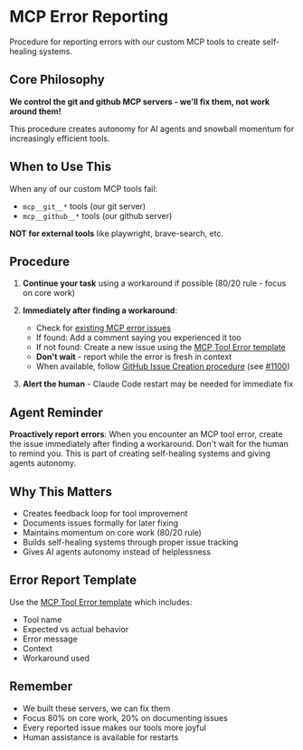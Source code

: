 # MCP Error Reporting

Procedure for reporting errors with our custom MCP tools to create self-healing systems.

## Core Philosophy

**We control the git and github MCP servers - we'll fix them, not work around them!**

This procedure creates autonomy for AI agents and snowball momentum for increasingly efficient tools.

## When to Use This

When any of our custom MCP tools fail:
- `mcp__git__*` tools (our git server)
- `mcp__github__*` tools (our github server)

**NOT for external tools** like playwright, brave-search, etc.

## Procedure

1. **Continue your task** using a workaround if possible (80/20 rule - focus on core work)

2. **Immediately after finding a workaround**:
   - Check for [existing MCP error issues](https://github.com/atxtechbro/dotfiles/issues?q=is%3Aissue+label%3Amcp-tool-error)
   - If found: Add a comment saying you experienced it too
   - If not found: Create a new issue using the [MCP Tool Error template](https://github.com/atxtechbro/dotfiles/issues/new?template=mcp-tool-error.md)
   - **Don't wait** - report while the error is fresh in context
   - When available, follow [GitHub Issue Creation procedure](github-issue-creation.md) (see [#1100](https://github.com/atxtechbro/dotfiles/issues/1100))

3. **Alert the human** - Claude Code restart may be needed for immediate fix

## Agent Reminder

**Proactively report errors**: When you encounter an MCP tool error, create the issue immediately after finding a workaround. Don't wait for the human to remind you. This is part of creating self-healing systems and giving agents autonomy.

## Why This Matters

- Creates feedback loop for tool improvement
- Documents issues formally for later fixing
- Maintains momentum on core work (80/20 rule)
- Builds self-healing systems through proper issue tracking
- Gives AI agents autonomy instead of helplessness

## Error Report Template

Use the [MCP Tool Error template](/.github/ISSUE_TEMPLATE/mcp-tool-error.md) which includes:
- Tool name
- Expected vs actual behavior
- Error message
- Context
- Workaround used

## Remember

- We built these servers, we can fix them
- Focus 80% on core work, 20% on documenting issues
- Every reported issue makes our tools more joyful
- Human assistance is available for restarts

